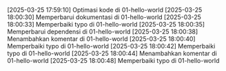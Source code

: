 [2025-03-25 17:59:10] Optimasi kode di 01-hello-world
[2025-03-25 18:00:30] Memperbarui dokumentasi di 01-hello-world
[2025-03-25 18:00:33] Memperbaiki typo di 01-hello-world
[2025-03-25 18:00:35] Memperbarui dependensi di 01-hello-world
[2025-03-25 18:00:38] Menambahkan komentar di 01-hello-world
[2025-03-25 18:00:40] Memperbaiki typo di 01-hello-world
[2025-03-25 18:00:42] Memperbaiki typo di 01-hello-world
[2025-03-25 18:00:44] Menambahkan komentar di 01-hello-world
[2025-03-25 18:00:48] Memperbaiki typo di 01-hello-world
